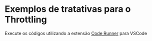 # Exemplos de tratativas para o Throttling

Execute os códigos utilizando a extensão [Code Runner](https://marketplace.visualstudio.com/items?itemName=formulahendry.code-runner) para VSCode